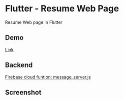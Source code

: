# Flutter - Resume Web Page
Resume Web page in Flutter

## Demo
[Link](https://fir-abb4c.web.app)

## Backend
[Firebase cloud funtion: message_server.js](https://github.com/quangda280296/Flutter-Resume/blob/master/message_server.js)

## Screenshot